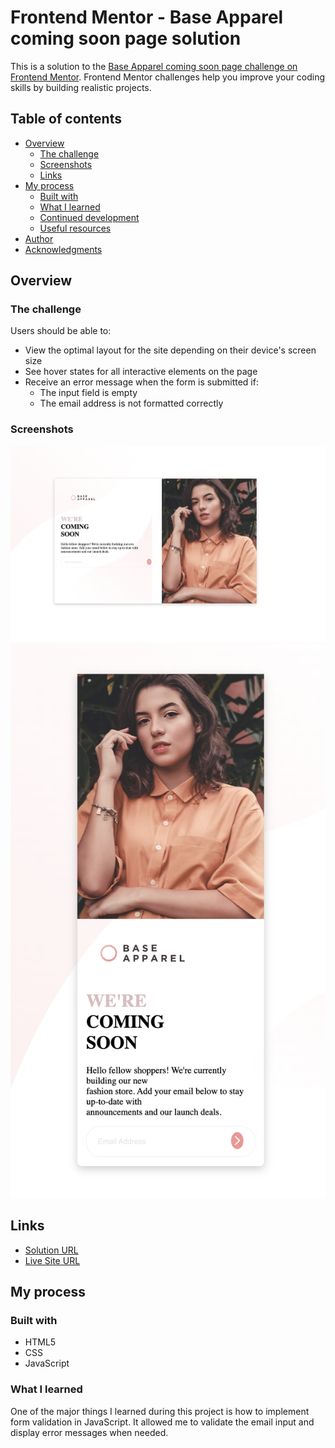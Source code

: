 # Frontend Mentor - Base Apparel coming soon page solution

This is a solution to the [Base Apparel coming soon page challenge on Frontend Mentor](https://www.frontendmentor.io/challenges/base-apparel-coming-soon-page-5d46b47f8db8a7063f9331a0). Frontend Mentor challenges help you improve your coding skills by building realistic projects.

## Table of contents

- [Overview](#overview)
  - [The challenge](#the-challenge)
  - [Screenshots](#screenshots)
  - [Links](#links)
- [My process](#my-process)
  - [Built with](#built-with)
  - [What I learned](#what-i-learned)
  - [Continued development](#continued-development)
  - [Useful resources](#useful-resources)
- [Author](#author)
- [Acknowledgments](#acknowledgments)

## Overview

### The challenge

Users should be able to:

- View the optimal layout for the site depending on their device's screen size
- See hover states for all interactive elements on the page
- Receive an error message when the form is submitted if:
  - The input field is empty
  - The email address is not formatted correctly

### Screenshots

![Desktop Screenshot](/images/Desktopscreenshot.png)
![Mobile Screenshot](/images/Mobilescreenshot.png)

## Links

- [Solution URL](https://your-solution-url.com)
- [Live Site URL](https://base-apparel-ecru.vercel.app/)

## My process

### Built with

- HTML5
- CSS
- JavaScript

### What I learned

One of the major things I learned during this project is how to implement form validation in JavaScript. It allowed me to validate the email input and display error messages when needed.
